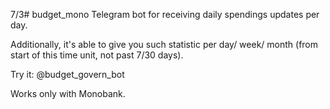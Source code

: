 7/3# budget_mono
Telegram bot for receiving daily spendings updates per day.

Additionally, it's able to give you such statistic per day/ week/ month (from start of this time unit, not past 7/30 days).


Try it: @budget_govern_bot

Works only with Monobank.
